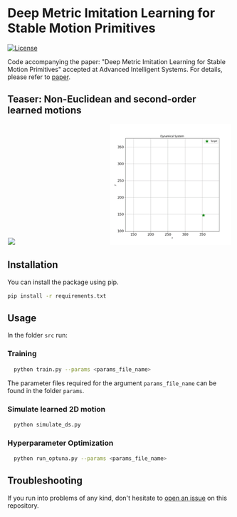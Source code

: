 # Deep Metric Imitation Learning for Stable Motion Primitives
[![License](https://img.shields.io/badge/license-MIT-blue)](https://opensource.org/licenses/MIT)

Code accompanying the paper: "Deep Metric Imitation Learning for Stable Motion Primitives" accepted at Advanced Intelligent Systems.
For details, please refer to [paper](https://arxiv.org/pdf/2310.12831.pdf).

## Teaser: Non-Euclidean and second-order learned motions
<div align="center">
    <img src="./media/sphere.gif" width="45%" height="auto" style="display:inline-block;"/>
    <img src="./media/second_order.gif" width="54%" height="auto" style="display:inline-block;"/>
</div>

## Installation

You can install the package using pip.
```bash
pip install -r requirements.txt
```

## Usage
In the folder `src` run:

### Training
```bash
  python train.py --params <params_file_name>
```
The parameter files required for the argument `params_file_name` can be found in the folder `params`.

### Simulate learned 2D motion
```bash
  python simulate_ds.py
```

### Hyperparameter Optimization
```bash
  python run_optuna.py --params <params_file_name>
```

## Troubleshooting

If you run into problems of any kind, don't hesitate to [open an issue](https://github.com/rperezdattari/PUMA-Deep-Metric-IL-for-Stable-Motion-Primitives/issues) on this repository.
